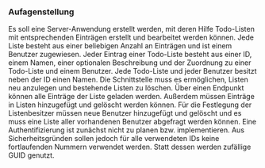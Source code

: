 <h3>Aufagenstellung</h3>
Es soll eine Server-Anwendung erstellt werden, mit deren Hilfe Todo-Listen mit entsprechenden Einträgen erstellt und bearbeitet werden können. Jede Liste besteht aus
einer beliebigen Anzahl an Einträgen und ist einem Benutzer zugewiesen.
Jeder Eintrag einer Todo-Liste besteht aus einer ID, einem Namen, einer optionalen
Beschreibung und der Zuordnung zu einer Todo-Liste und einem Benutzer. Jede Todo-Liste und jeder Benutzer besitzt neben der ID einen Namen.
Die Schnittstelle muss es ermöglichen, Listen neu anzulegen und bestehende Listen zu
löschen. Über einen Endpunkt können alle Einträge der Liste geladen werden. Außerdem müssen Einträge in Listen hinzugefügt und gelöscht werden können. Für die
Festlegung der Listenbesitzer müssen neue Benutzer hinzugefügt und gelöscht und es
muss eine Liste aller vorhandenen Benutzer abgefragt werden können.
Eine Authentifizierung ist zunächst nicht zu planen bzw. implementieren. Aus Sicherheitsgründen sollen jedoch für alle verwendeten IDs keine fortlaufenden Nummern
verwendet werden. Statt dessen werden zufällige GUID genutzt.

